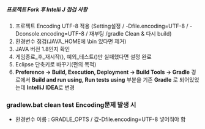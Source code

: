 ##### 프로젝트 Fork 후 Intelli J 점검 사항
1. 프로젝트 Encoding UTF-8 적용
(Setting설정 / -Dfile.encoding=UTF-8 / -Dconsole.encoding=UTF-8 / 재부팅 /gradle Clean & 다시 build)
2. 환경변수 점검(JAVA_HOME에 \bin 있다면 제거)
3. JAVA 버전 1.8인지 확인
4. 게임종료_후_재시작(), 예외_테스트()만 실패했다면 설정 완료
5.  Eclipse 단축키로 바꾸기(편의 목적)
6. **Preference -> Build, Execution, Deployment -> Build Tools -> Gradle** 경로에서
**Build and run using, Run tests using** 부분을 기존 **Gradle** 로 되어있었는데 **IntelliJ IDEA**로 변경

### gradlew.bat clean test Encoding문제 발생 시
- 환경변수 이름 : GRADLE_OPTS / 값-Dfile.encoding=UTF-8 넣어줘야 함







